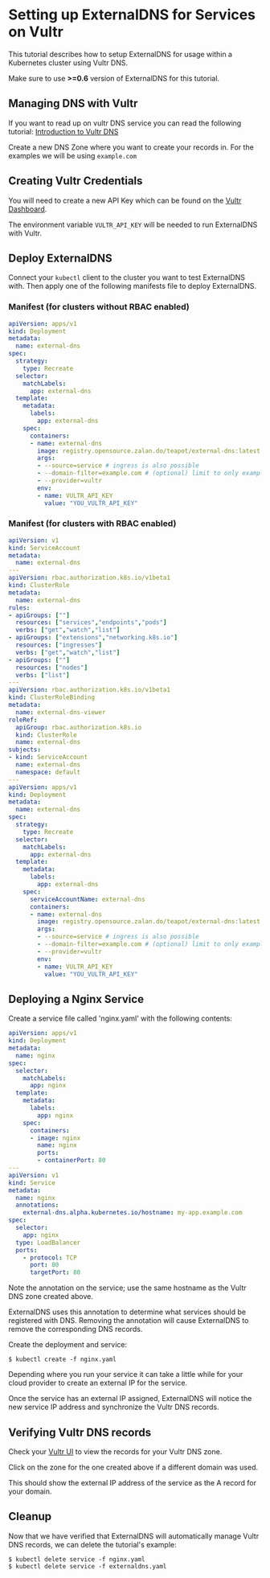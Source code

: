 # Setting up ExternalDNS for Services on Vultr

This tutorial describes how to setup ExternalDNS for usage within a Kubernetes cluster using Vultr DNS.

Make sure to use **>=0.6** version of ExternalDNS for this tutorial.

## Managing DNS with Vultr

If you want to read up on vultr DNS service you can read the following tutorial: 
[Introduction to Vultr DNS](https://www.vultr.com/docs/introduction-to-vultr-dns)

Create a new DNS Zone where you want to create your records in. For the examples we will be using `example.com`

## Creating Vultr Credentials

You will need to create a new API Key which can be found on the [Vultr Dashboard](https://my.vultr.com/settings/#settingsapi).

The environment variable `VULTR_API_KEY` will be needed to run ExternalDNS with Vultr.

## Deploy ExternalDNS

Connect your `kubectl` client to the cluster you want to test ExternalDNS with.
Then apply one of the following manifests file to deploy ExternalDNS.

### Manifest (for clusters without RBAC enabled)

```yaml
apiVersion: apps/v1
kind: Deployment
metadata:
  name: external-dns
spec:
  strategy:
    type: Recreate
  selector:
    matchLabels:
      app: external-dns
  template:
    metadata:
      labels:
        app: external-dns
    spec:
      containers:
      - name: external-dns
        image: registry.opensource.zalan.do/teapot/external-dns:latest
        args:
        - --source=service # ingress is also possible
        - --domain-filter=example.com # (optional) limit to only example.com domains; change to match the zone created above.
        - --provider=vultr
        env:
        - name: VULTR_API_KEY
          value: "YOU_VULTR_API_KEY"
```

### Manifest (for clusters with RBAC enabled)

```yaml
apiVersion: v1
kind: ServiceAccount
metadata:
  name: external-dns
---
apiVersion: rbac.authorization.k8s.io/v1beta1
kind: ClusterRole
metadata:
  name: external-dns
rules:
- apiGroups: [""]
  resources: ["services","endpoints","pods"]
  verbs: ["get","watch","list"]
- apiGroups: ["extensions","networking.k8s.io"]
  resources: ["ingresses"]
  verbs: ["get","watch","list"]
- apiGroups: [""]
  resources: ["nodes"]
  verbs: ["list"]
---
apiVersion: rbac.authorization.k8s.io/v1beta1
kind: ClusterRoleBinding
metadata:
  name: external-dns-viewer
roleRef:
  apiGroup: rbac.authorization.k8s.io
  kind: ClusterRole
  name: external-dns
subjects:
- kind: ServiceAccount
  name: external-dns
  namespace: default
---
apiVersion: apps/v1
kind: Deployment
metadata:
  name: external-dns
spec:
  strategy:
    type: Recreate
  selector:
    matchLabels:
      app: external-dns
  template:
    metadata:
      labels:
        app: external-dns
    spec:
      serviceAccountName: external-dns
      containers:
      - name: external-dns
        image: registry.opensource.zalan.do/teapot/external-dns:latest
        args:
        - --source=service # ingress is also possible
        - --domain-filter=example.com # (optional) limit to only example.com domains; change to match the zone created above.
        - --provider=vultr
        env:
        - name: VULTR_API_KEY
          value: "YOU_VULTR_API_KEY"
```

## Deploying a Nginx Service

Create a service file called 'nginx.yaml' with the following contents:

```yaml
apiVersion: apps/v1
kind: Deployment
metadata:
  name: nginx
spec:
  selector:
    matchLabels:
      app: nginx
  template:
    metadata:
      labels:
        app: nginx
    spec:
      containers:
      - image: nginx
        name: nginx
        ports:
        - containerPort: 80
---
apiVersion: v1
kind: Service
metadata:
  name: nginx
  annotations:
    external-dns.alpha.kubernetes.io/hostname: my-app.example.com
spec:
  selector:
    app: nginx
  type: LoadBalancer
  ports:
    - protocol: TCP
      port: 80
      targetPort: 80
```

Note the annotation on the service; use the same hostname as the Vultr DNS zone created above.

ExternalDNS uses this annotation to determine what services should be registered with DNS. Removing the annotation will cause ExternalDNS to remove the corresponding DNS records.

Create the deployment and service:

```console
$ kubectl create -f nginx.yaml
```

Depending where you run your service it can take a little while for your cloud provider to create an external IP for the service.

Once the service has an external IP assigned, ExternalDNS will notice the new service IP address and synchronize the Vultr DNS records.

## Verifying Vultr DNS records

Check your [Vultr UI](https://my.vultr.com/dns/) to view the records for your Vultr DNS zone.

Click on the zone for the one created above if a different domain was used.

This should show the external IP address of the service as the A record for your domain.

## Cleanup

Now that we have verified that ExternalDNS will automatically manage Vultr DNS records, we can delete the tutorial's example:

```
$ kubectl delete service -f nginx.yaml
$ kubectl delete service -f externaldns.yaml
```
